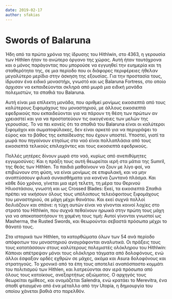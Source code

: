 ```yaml
---
date: 2019-02-17
author: sfakias
---
```

# Swords of Balaruna

Ήδη από τα πρώτα χρόνια της ίδρυσης του Hithlwin, στο 4363, η γερουσία των
Hithlen ήταν το ανώτερο όργανο της χώρας. Αυτή ήταν ταυτόχρονα και ο μόνος
παράγοντας που μπορούσε να εγγυηθεί την ευημερία και τη σταθερότητα της, σε
μια περίοδο που οι διάφορες περιφέρειες ήθελαν μεγαλύτερο μερίδιο στην άσκηση
της εξουσίας. Για την προστασία τους, ίδρυσαν ένα ειδικό μοναστήρι, γνωστό και
ως Balaruna Fortress, στο οποίο άρχισαν να εκπαιδεύονται σκληρά από μωρά μια
ειδική μονάδα πολεμιστών, τα σπαθιά του Balaruna.



Αυτή είναι μια επίλεκτη μονάδα, που αριθμεί μονίμως εικοσιεπτά από τους
καλύτερους ξιφομάχους του μοναστηριού, με άλλους εικοσιεπτά εφεδρικούς που
εκπαιδεύονται για να πάρουν τη θέση των πρώτων αν χρειαστεί και για να
προστατεύουν τις οικογένειες των μελών της γερουσίας. Το να πει κανείς ότι τα
σπαθιά του Balaruna είναι οι καλύτεροι ξιφομάχοι και σωματοφύλακες, δεν είναι
αρκετό για να περιγράψει το εύρος και το βάθος της εκπαίδευσης που έχουν
υποστεί. Υποστεί, γιατί τα μωρά που πηγαίνουν ετησίως στο ναό είναι
πολλαπλάσια από τους εικοσιεπτά τελικούς επιλαχόντες και τους εικοσιεπτά
εφεδρικούς.



Πολλές μητέρες δίνουν μωρά στο ναό, κυρίως από ανεπιθύμητες εγγυμοσύνες: Και η
πράξη τους αυτή θεωρείται ιερή στα μάτια της Sumril, της θεάς των Hithlen. Τα
παιδιά μαθαίνουν να ζουν με λίγο φαί, να επιβιώνουν στη φύση, να είναι μονίμως
σε επιφυλακή, και να μην αναπτύσσουν φιλικά συναισθήματα για κανένα ζωντανό
πλάσμα. Και κάθε δύο χρόνια, γίνεται μια ιερή τελετη, τη μέρα του Θερινού
Ηλιοστάσιου, γνωστή και ως Crossed Blades: Εκεί, τα εικοσιεπτά Σπαθιά πρέπει
να νικήσουν όλους τους υπόλοιπους τελειόφοιτους ξιφομάχους του μοναστηριού, σε
μάχη μέχρι θανάτου. Και εκεί συχνά πολλοί δειλιάζουν και σπάνε: η τύχη αυτών
είναι να γίνονται κοινοί λοχίες στο στρατό του Hithlwin, που συχνά πεθαίνουν
ηρωικά στην πρώτη τους μάχη για να αποκαταστήσουν τη χαμένη τους τιμή: Αυτοί
γίνονται γνωστοί ως Masherma, the Rusted Swords, και θεωρούνται σεβαστά
πρόσωπα μέχρι το θάνατό τους.



Στα ιστορικά των Hithlen, τα κατορθώματα όλων των 54 ανά περίοδο απόφοιτων του
μοναστηριού αναγράφονται αναλυτικά. Οι πράξεις τους τους κατατάσσουν στους
καλύτερους πολεμιστές ολόκληρου του Hithlwin: Κάποιοι απέτρεψαν μόνοι τους
ολόκληρα τάγματα από δολοφόνους, ενώ άλλοι έσφαξαν ορδές εχθρών σε μάχες,
ακόμα και Asura δολοφόνους και στρατηγούς. Το χρονικό από τα έπη τους αποτελεί
αναπόσπαστο κομμάτι του πολιτισμού των Hithlen, και λατρεύονται σαν ιερά
πρόσωπα από όλους τους κατοίκους, ανεξαρτήτως αξιώματος. Ο αρχηγός τους
θεωρείται ημίθεος, και ονομάζεται Salendra, ενώ κρατάει το Merevitra, ένα
σπαθί φτιαγμένο από ένα μέταλλο από την Utopia, η δημιουργία του οποίου
χάνεται βαθιά στο παρελθόν.


